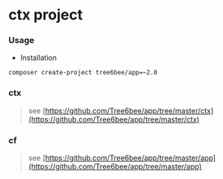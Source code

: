 # ctx project


### Usage

* Installation

```
composer create-project tree6bee/app=~2.0
```

### ctx

> see [https://github.com/Tree6bee/app/tree/master/ctx](https://github.com/Tree6bee/app/tree/master/ctx)


### cf

> see [https://github.com/Tree6bee/app/tree/master/app](https://github.com/Tree6bee/app/tree/master/app)
